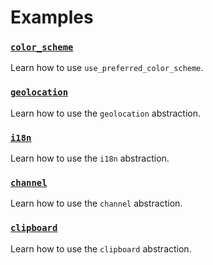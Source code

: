 # Examples

### [`color_scheme`](./color_scheme/)
Learn how to use `use_preferred_color_scheme`.

### [`geolocation`](./geolocation/)
Learn how to use the `geolocation` abstraction.

### [`i18n`](./i18n/)
Learn how to use the `i18n` abstraction.

### [`channel`](./channel/)
Learn how to use the `channel` abstraction.

### [`clipboard`](./clipboard/)
Learn how to use the `clipboard` abstraction.